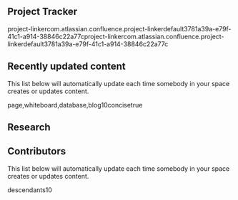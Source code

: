 ## Project Tracker

project-linkercom.atlassian.confluence.project-linkerdefault3781a39a-e79f-41c1-a914-38846c22a77cproject-linkercom.atlassian.confluence.project-linkerdefault3781a39a-e79f-41c1-a914-38846c22a77c

## Recently updated content

This list below will automatically update each time somebody in your
space creates or updates content.

page,whiteboard,database,blog10concisetrue

## Research

## Contributors

This list below will automatically update each time somebody in your
space creates or updates content.

descendants10
